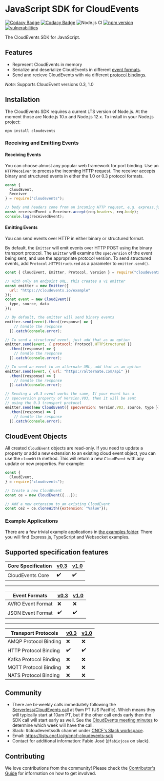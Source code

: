 # JavaScript SDK for CloudEvents

[![Codacy Badge](https://api.codacy.com/project/badge/Grade/bd66e7c52002481993cd6d610534b0f7)](https://www.codacy.com/app/fabiojose/sdk-javascript?utm_source=github.com&amp;utm_medium=referral&amp;utm_content=cloudevents/sdk-javascript&amp;utm_campaign=Badge_Grade)
[![Codacy Badge](https://api.codacy.com/project/badge/Coverage/bd66e7c52002481993cd6d610534b0f7)](https://www.codacy.com/app/fabiojose/sdk-javascript?utm_source=github.com&amp;utm_medium=referral&amp;utm_content=cloudevents/sdk-javascript&amp;utm_campaign=Badge_Coverage)
![Node.js CI](https://github.com/cloudevents/sdk-javascript/workflows/Node.js%20CI/badge.svg)
[![npm version](https://img.shields.io/npm/v/cloudevents.svg)](https://www.npmjs.com/package/cloudevents)
[![vulnerabilities](https://snyk.io/test/github/cloudevents/sdk-javascript/badge.svg)](https://snyk.io/test/github/cloudevents/sdk-javascript)

The CloudEvents SDK for JavaScript.

## Features

* Represent CloudEvents in memory
* Serialize and deserialize CloudEvents in different [event formats](https://github.com/cloudevents/spec/blob/v1.0/spec.md#event-format).
* Send and recieve CloudEvents with via different [protocol bindings](https://github.com/cloudevents/spec/blob/v1.0/spec.md#protocol-binding).

_Note:_ Supports CloudEvent versions 0.3, 1.0

## Installation

The CloudEvents SDK requires a current LTS version of Node.js. At the moment
those are Node.js 10.x and Node.js 12.x. To install in your Node.js project:

```console
npm install cloudevents
```

### Receiving and Emitting Events

#### Receiving Events

You can choose almost any popular web framework for port binding. Use an
`HTTPReceiver` to process the incoming HTTP request. The receiver accepts
binary and structured events in either the 1.0 or 0.3 protocol formats.

```js
const {
  CloudEvent,
  Receiver
} = require("cloudevents");

// body and headers come from an incoming HTTP request, e.g. express.js
const receivedEvent = Receiver.accept(req.headers, req.body);
console.log(receivedEvent);
```

#### Emitting Events

You can send events over HTTP in either binary or structured format.

By default, the `Emitter` will emit events over HTTP POST using the
binary transport protocol. The `Emitter` will examine the `specversion`
of the event being sent, and use the appropriate protocol version. To send
structured events, add `Protocol.HTTPStructured` as a parameter to
`emitter.send()`.

```js
const { CloudEvent, Emitter, Protocol, Version } = require("cloudevents");

// With only an endpoint URL, this creates a v1 emitter
const emitter = new Emitter({
  url: "https://cloudevents.io/example"
});
const event = new CloudEvent({
  type, source, data
});

// By default, the emitter will send binary events
emitter.send(event).then((response) => {
    // handle the response
  }).catch(console.error);

// To send a structured event, just add that as an option
emitter.send(event, { protocol: Protocol.HTTPStructured })
  .then((response) => {
    // handle the response
  }).catch(console.error);

// To send an event to an alternate URL, add that as an option
emitter.send(event, { url: "https://alternate.com/api" })
  .then((response) => {
    // handle the response
  }).catch(console.error);

// Sending a v0.3 event works the same, If your event has a
// specversion property of Version.V03, then it will be sent
// using the 0.3 transport protocol
emitter.send(new CloudEvent({ specversion: Version.V03, source, type }))
  .then((response) => {
    // handle the response
  }).catch(console.error);
```

## CloudEvent Objects

All created `CloudEvent` objects are read-only.  If you need to update a property or add a new extension to an existing cloud event object, you can use the `cloneWith` method.  This will return a new `CloudEvent` with any update or new properties.  For example:

```js
const {
  CloudEvent,
} = require("cloudevents");

// Create a new CloudEvent
const ce = new CloudEvent({...});

// Add a new extension to an existing CloudEvent
const ce2 = ce.cloneWith({extension: "Value"});
```

### Example Applications

There are a few trivial example applications in
[the examples folder](https://github.com/cloudevents/sdk-javascript/tree/master/examples).
There you will find Express.js, TypeScript and Websocket examples.

## Supported specification features

| Core Specification |  [v0.3](v03spec) | [v1.0](v1spec) |
| ----------------------------- | --- | --- |
| CloudEvents Core              | :heavy_check_mark: | :heavy_check_mark: |
---

| Event Formats |  [v0.3](v03spec) | [v1.0](v1spec) |
| ----------------------------- | --- | --- |
| AVRO Event Format             | :x: | :x: |
| JSON Event Format             | :heavy_check_mark: | :heavy_check_mark: |
---

| Transport Protocols |  [v0.3](v03spec) | [v1.0](v1spec) |
| ----------------------------- | --- | --- |
| AMQP Protocol Binding         | :x: | :x: |
| HTTP Protocol Binding         | :heavy_check_mark: | :heavy_check_mark: |
| Kafka Protocol Binding        | :x: | :x: |
| MQTT Protocol Binding         | :x: | :x: |
| NATS Protocol Binding         | :x: | :x: |

## Community

- There are bi-weekly calls immediately following the [Serverless/CloudEvents
  call](https://github.com/cloudevents/spec#meeting-time) at
  9am PT (US Pacific). Which means they will typically start at 10am PT, but
  if the other call ends early then the SDK call will start early as well.
  See the [CloudEvents meeting minutes](https://docs.google.com/document/d/1OVF68rpuPK5shIHILK9JOqlZBbfe91RNzQ7u_P7YCDE/edit#)
  to determine which week will have the call.
- Slack: #cloudeventssdk channel under
  [CNCF's Slack workspace](https://slack.cncf.io/).
- Email: https://lists.cncf.io/g/cncf-cloudevents-sdk
- Contact for additional information: Fabio José (`@fabiojose` on slack).

## Contributing

We love contributions from the community! Please check the
[Contributor's Guide](https://github.com/cloudevents/sdk-javascript/blob/master/CONTRIBUTING.md)
for information on how to get involved.

[v1spec]: https://github.com/cloudevents/spec/tree/v1.0
[v103pec]: https://github.com/cloudevents/spec/tree/v0.3
